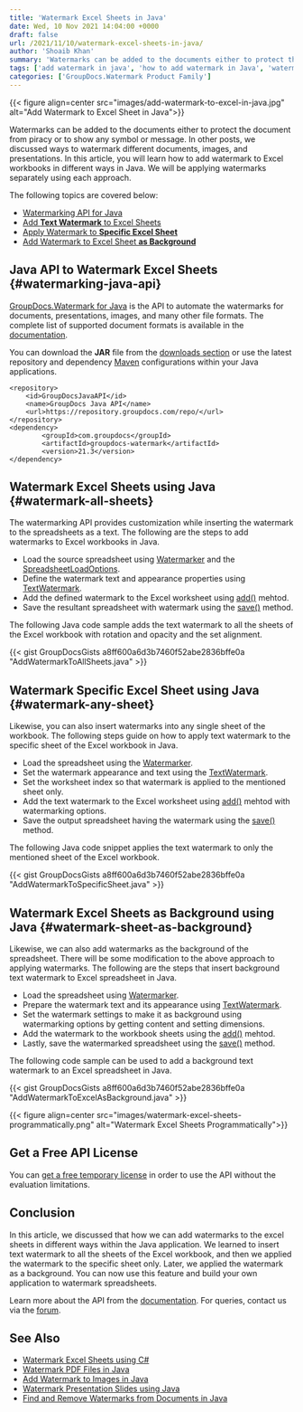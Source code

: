 ```yaml
---
title: 'Watermark Excel Sheets in Java'
date: Wed, 10 Nov 2021 14:04:00 +0000
draft: false
url: /2021/11/10/watermark-excel-sheets-in-java/
author: 'Shoaib Khan'
summary: 'Watermarks can be added to the documents either to protect the document from piracy, or to show any sumbol or message. In other posts, we discussed ways to watermark different [documents](https://blog.groupdocs.com/2021/06/26/add-watermark-to-pdf-in-java/), [images](https://blog.groupdocs.com/2020/09/15/add-watermark-to-images-in-java/), and [presentations](https://blog.groupdocs.com/2021/06/09/watermark-presentation-slides-using-java/). In this article, you will learn **how to add watermark to Excel workbooks in different ways in Java**. We will be applyling watermarks separately using each approach.'
tags: ['add watermark in java', 'how to add watermark in Java', 'watermark excel', 'watermark excel sheets in Java', 'watermarking API for Java']
categories: ['GroupDocs.Watermark Product Family']
---
```




{{< figure align=center src="images/add-watermark-to-excel-in-java.jpg" alt="Add Watermark to Excel Sheet in Java">}}


Watermarks can be added to the documents either to protect the document from piracy or to show any symbol or message. In other posts, we discussed ways to watermark different documents, images, and presentations. In this article, you will learn how to add watermark to Excel workbooks in different ways in Java. We will be applying watermarks separately using each approach.

The following topics are covered below:

*   [Watermarking API for Java](#watermarking-java-api)
*   [Add **Text Watermark** to Excel Sheets](#watermark-all-sheets)
*   [Apply Watermark to **Specific Excel Sheet**](#watermark-any-sheet)
*   [Add Watermark to Excel Sheet **as Background**](#watermark-sheet-as-background)

## Java API to Watermark Excel Sheets {#watermarking-java-api}

[GroupDocs.Watermark for Java](https://products.groupdocs.com/watermark/) is the API to automate the watermarks for documents, presentations, images, and many other file formats. The complete list of supported document formats is available in the [documentation](https://docs.groupdocs.com/watermark/java/supported-document-formats/).

You can download the **JAR** file from the [downloads section](https://downloads.groupdocs.com/watermark) or use the latest repository and dependency [Maven](https://repository.groupdocs.com/webapp/#/artifacts/browse/tree/General/repo/com/groupdocs/groupdocs-watermark) configurations within your Java applications.

```
<repository>
	<id>GroupDocsJavaAPI</id>
	<name>GroupDocs Java API</name>
	<url>https://repository.groupdocs.com/repo/</url>
</repository>
<dependency>
        <groupId>com.groupdocs</groupId>
        <artifactId>groupdocs-watermark</artifactId>
        <version>21.3</version> 
</dependency>
```

## Watermark Excel Sheets using Java {#watermark-all-sheets}

The watermarking API provides customization while inserting the watermark to the spreadsheets as a text. The following are the steps to add watermarks to Excel workbooks in Java.

*   Load the source spreadsheet using [Watermarker](https://apireference.groupdocs.com/watermark/java/com.groupdocs.watermark/Watermarker) and the [SpreadsheetLoadOptions](https://apireference.groupdocs.com/watermark/java/com.groupdocs.watermark.options/SpreadsheetLoadOptions).
*   Define the watermark text and appearance properties using [TextWatermark](https://apireference.groupdocs.com/watermark/java/com.groupdocs.watermark.watermarks/TextWatermark).
*   Add the defined watermark to the Excel worksheet using [add()](https://apireference.groupdocs.com/watermark/java/com.groupdocs.watermark/Watermarker#add(com.groupdocs.watermark.Watermark)) mehtod.
*   Save the resultant spreadsheet with watermark using the [save()](https://apireference.groupdocs.com/watermark/java/com.groupdocs.watermark/Watermarker#save(java.lang.String)) method.

The following Java code sample adds the text watermark to all the sheets of the Excel workbook with rotation and opacity and the set alignment.

{{< gist GroupDocsGists a8ff600a6d3b7460f52abe2836bffe0a "AddWatermarkToAllSheets.java" >}}

## Watermark Specific Excel Sheet using Java {#watermark-any-sheet}

Likewise, you can also insert watermarks into any single sheet of the workbook. The following steps guide on how to apply text watermark to the specific sheet of the Excel workbook in Java.

*   Load the spreadsheet using the [Watermarker](https://apireference.groupdocs.com/watermark/java/com.groupdocs.watermark/Watermarker).
*   Set the watermark appearance and text using the [TextWatermark](https://apireference.groupdocs.com/watermark/java/com.groupdocs.watermark.watermarks/TextWatermark).
*   Set the worksheet index so that watermark is applied to the mentioned sheet only.
*   Add the text watermark to the Excel worksheet using [add()](https://apireference.groupdocs.com/watermark/java/com.groupdocs.watermark/Watermarker#add(com.groupdocs.watermark.Watermark)) mehtod with watermarking options.
*   Save the output spreadsheet having the watermark using the [save()](https://apireference.groupdocs.com/watermark/java/com.groupdocs.watermark/Watermarker#save(java.lang.String)) method.

The following Java code snippet applies the text watermark to only the mentioned sheet of the Excel workbook.

{{< gist GroupDocsGists a8ff600a6d3b7460f52abe2836bffe0a "AddWatermarkToSpecificSheet.java" >}}

## Watermark Excel Sheets as Background using Java {#watermark-sheet-as-background}

Likewise, we can also add watermarks as the background of the spreadsheet. There will be some modification to the above approach to applying watermarks. The following are the steps that insert background text watermark to Excel spreadsheet in Java.

*   Load the spreadsheet using [Watermarker](https://apireference.groupdocs.com/watermark/java/com.groupdocs.watermark/Watermarker).
*   Prepare the watermark text and its appearance using [TextWatermark](https://apireference.groupdocs.com/watermark/java/com.groupdocs.watermark.watermarks/TextWatermark).
*   Set the watermark settings to make it as background using watermarking options by getting content and setting dimensions.
*   Add the watermark to the workbook sheets using the [add()](https://apireference.groupdocs.com/watermark/java/com.groupdocs.watermark/Watermarker#add(com.groupdocs.watermark.Watermark)) mehtod.
*   Lastly, save the watermarked spreadsheet using the [save()](https://apireference.groupdocs.com/watermark/java/com.groupdocs.watermark/Watermarker#save(java.lang.String)) method.

The following code sample can be used to add a background text watermark to an Excel spreadsheet in Java.

{{< gist GroupDocsGists a8ff600a6d3b7460f52abe2836bffe0a "AddWatermarkToExcelAsBackground.java" >}}



{{< figure align=center src="images/watermark-excel-sheets-programmatically.png" alt="Watermark Excel Sheets Programmatically">}}


## Get a Free API License

You can [get a free temporary license](https://purchase.groupdocs.com/temporary-license) in order to use the API without the evaluation limitations.

## Conclusion

In this article, we discussed that how we can add watermarks to the excel sheets in different ways within the Java application. We learned to insert text watermark to all the sheets of the Excel workbook, and then we applied the watermark to the specific sheet only. Later, we applied the watermark as a background. You can now use this feature and build your own application to watermark spreadsheets.

Learn more about the API from the [documentation](https://docs.groupdocs.com/watermark). For queries, contact us via the [forum](https://forum.groupdocs.com/).

## See Also

*   [Watermark Excel Sheets using C#](https://blog.groupdocs.com/2021/11/04/watermark-excel-sheets-using-csharp/)
*   [Watermark PDF Files in Java](https://blog.groupdocs.com/2021/06/26/add-watermark-to-pdf-in-java/)
*   [Add Watermark to Images in Java](https://blog.groupdocs.com/2020/09/15/add-watermark-to-images-in-java/)
*   [Watermark Presentation Slides using Java](https://blog.groupdocs.com/2021/06/09/watermark-presentation-slides-using-java/)
*   [Find and Remove Watermarks from Documents in Java](https://blog.groupdocs.com/2020/11/30/find-and-remove-watermarks-from-documents-in-java/)




